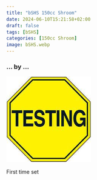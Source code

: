 ```yaml
---
title: "bSHS 150cc Shroom"
date: 2024-06-10T15:21:58+02:00
draft: false
tags: [bSHS]
categories: [150cc Shroom]
image: bSHS.webp
---
```

### ... by ...
![Nothing there](testing.jpg)

First time set